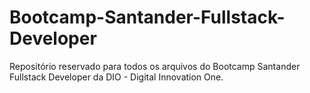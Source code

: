 # Bootcamp-Santander-Fullstack-Developer
Repositório reservado para todos os arquivos do Bootcamp Santander Fullstack Developer da DIO - Digital Innovation One.
